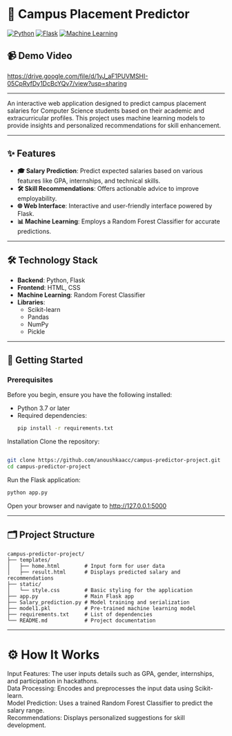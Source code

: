 # 🌟 Campus Placement Predictor

[![Python](https://img.shields.io/badge/Python-3.8%2B-blue)](https://www.python.org/) [![Flask](https://img.shields.io/badge/Flask-%20Framework-orange)](https://flask.palletsprojects.com/) [![Machine Learning](https://img.shields.io/badge/Machine%20Learning-Random%20Forest-brightgreen)](https://scikit-learn.org/stable/)

## 📹 Demo Video

https://drive.google.com/file/d/1yJ_aF1PUVMSHI-05CpRyfDy1DcBcYQv7/view?usp=sharing

---


An interactive web application designed to predict campus placement salaries for Computer Science students based on their academic and extracurricular profiles. This project uses machine learning models to provide insights and personalized recommendations for skill enhancement.

---

## ✨ Features

- **🎓 Salary Prediction**: Predict expected salaries based on various features like GPA, internships, and technical skills.
- **🛠️ Skill Recommendations**: Offers actionable advice to improve employability.
- **🌐 Web Interface**: Interactive and user-friendly interface powered by Flask.
- **📊 Machine Learning**: Employs a Random Forest Classifier for accurate predictions.

---

## 🛠️ Technology Stack

- **Backend**: Python, Flask
- **Frontend**: HTML, CSS
- **Machine Learning**: Random Forest Classifier
- **Libraries**:
  - Scikit-learn
  - Pandas
  - NumPy
  - Pickle

---

## 🚀 Getting Started

### Prerequisites

Before you begin, ensure you have the following installed:

- Python 3.7 or later
- Required dependencies:
  ```bash
  pip install -r requirements.txt


Installation
Clone the repository:

```bash

git clone https://github.com/anoushkaacc/campus-predictor-project.git
cd campus-predictor-project
```
Run the Flask application:

```bash
python app.py
```
Open your browser and navigate to http://127.0.0.1:5000

---
## 🗂️ Project Structure

```plaintext
campus-predictor-project/
├── templates/
│   ├── home.html        # Input form for user data
│   ├── result.html      # Displays predicted salary and recommendations
├── static/
│   └── style.css        # Basic styling for the application
├── app.py               # Main Flask app
├── Salary_prediction.py # Model training and serialization
├── model1.pkl           # Pre-trained machine learning model
├── requirements.txt     # List of dependencies
└── README.md            # Project documentation
```

---


# ⚙️ How It Works
Input Features: The user inputs details such as GPA, gender, internships, and participation in hackathons. \
Data Processing: Encodes and preprocesses the input data using Scikit-learn. \
Model Prediction: Uses a trained Random Forest Classifier to predict the salary range. \
Recommendations: Displays personalized suggestions for skill development. 

